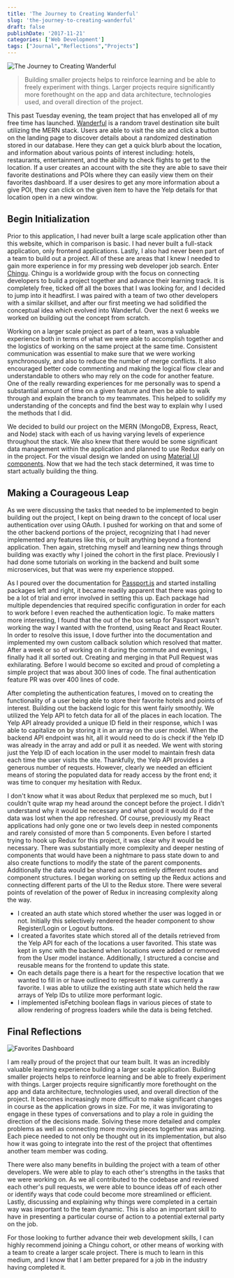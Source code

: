 ```yaml
---
title: 'The Journey to Creating Wanderful'
slug: 'the-journey-to-creating-wanderful'
draft: false
publishDate: '2017-11-21'
categories: ['Web Development']
tags: ["Journal","Reflections","Projects"]
---
```

![The Journey to Creating Wanderful](images/2017-11-wanderful-v1.jpg#center)

> Building smaller projects helps to reinforce learning and be able to freely experiment with things. Larger projects require significantly more forethought on the app and data architecture, technologies used, and overall direction of the project.

This past Tuesday evening, the team project that has enveloped all of my free time has launched. [Wanderful](https://www.wanderful-travel.com) is a random travel destination site built utilizing the MERN stack. Users are able to visit the site and click a button on the landing page to discover details about a randomized destination stored in our database. Here they can get a quick blurb about the location, and information about various points of interest including: hotels, restaurants, entertainment, and the ability to check flights to get to the location. If a user creates an account with the site they are able to save their favorite destinations and POIs where they can easily view them on their favorites dashboard. If a user desires to get any more information about a give POI, they can click on the given item to have the Yelp details for that location open in a new window.

## Begin Initialization

Prior to this application, I had never built a large scale application other than this website, which in comparison is basic. I had never built a full-stack application, only frontend applications. Lastly, I also had never been part of a team to build out a project. All of these are areas that I knew I needed to gain more experience in for my pressing web developer job search. Enter [Chingu](https://chingu-cohorts.github.io/chingu-directory/). Chingu is a worldwide group with the focus on connecting developers to build a project together and advance their learning track. It is completely free, ticked off all the boxes that I was looking for, and I decided to jump into it headfirst. I was paired with a team of two other developers with a similar skillset, and after our first meeting we had solidified the conceptual idea which evolved into Wanderful. Over the next 6 weeks we worked on building out the concept from scratch.

Working on a larger scale project as part of a team, was a valuable experience both in terms of what we were able to accomplish together and the logistics of working on the same project at the same time. Consistent communication was essential to make sure that we were working synchronously, and also to reduce the number of merge conflicts. It also encouraged better code commenting and making the logical flow clear and understandable to others who may rely on the code for another feature. One of the really rewarding experiences for me personally was to spend a substantial amount of time on a given feature and then be able to walk through and explain the branch to my teammates. This helped to solidify my understanding of the concepts and find the best way to explain why I used the methods that I did.

We decided to build our project on the MERN (MongoDB, Express, React, and Node) stack with each of us having varying levels of experience throughout the stack. We also knew that there would be some significant data management within the application and planned to use Redux early on in the project. For the visual design we landed on using [Material UI components](https://material-ui-next.com/). Now that we had the tech stack determined, it was time to start actually building the thing.

## Making a Courageous Leap

As we were discussing the tasks that needed to be implemented to begin building out the project, I kept on being drawn to the concept of local user authentication over using OAuth. I pushed for working on that and some of the other backend portions of the project, recognizing that I had never implemented any features like this, or built anything beyond a frontend application. Then again, stretching myself and learning new things through building was exactly why I joined the cohort in the first place. Previously I had done some tutorials on working in the backend and built some microservices, but that was were my experience stopped.

As I poured over the documentation for [Passport.js](http://www.passportjs.org/) and started installing packages left and right, it became readily apparent that there was going to be a lot of trial and error involved in setting this up. Each package had multiple dependencies that required specific configuration in order for each to work before I even reached the authentication logic. To make matters more interesting, I found that the out of the box setup for Passport wasn't working the way I wanted with the frontend, using React and React Router. In order to resolve this issue, I dove further into the documentation and implemented my own custom callback solution which resolved that matter. After a week or so of working on it during the commute and evenings, I finally had it all sorted out. Creating and merging in that Pull Request was exhilarating. Before I would become so excited and proud of completing a simple project that was about 300 lines of code. The final authentication feature PR was over 400 lines of code.

After completing the authentication features, I moved on to creating the functionality of a user being able to store their favorite hotels and points of interest. Building out the backend logic for this went fairly smoothly. We utilized the Yelp API to fetch data for all of the places in each location. The Yelp API already provided a unique ID field in their response, which I was able to capitalize on by storing it in an array on the user model. When the backend API endpoint was hit, all it would need to do is check if the Yelp ID was already in the array and add or pull it as needed. We went with storing just the Yelp ID of each location in the user model to maintain fresh data each time the user visits the site. Thankfully, the Yelp API provides a generous number of requests. However, clearly we needed an efficient means of storing the populated data for ready access by the front end; it was time to conquer my hesitation with Redux.

I don't know what it was about Redux that perplexed me so much, but I couldn't quite wrap my head around the concept before the project. I didn't understand why it would be necessary and what good it would do if the data was lost when the app refreshed. Of course, previously my React applications had only gone one or two levels deep in nested components and rarely consisted of more than 5 components. Even before I started trying to hook up Redux for this project, it was clear why it would be necessary. There was substantially more complexity and deeper nesting of components that would have been a nightmare to pass state down to and also create functions to modify the state of the parent components. Additionally the data would be shared across entirely different routes and component structures. I began working on setting up the Redux actions and connecting different parts of the UI to the Redux store. There were several points of revelation of the power of Redux in increasing complexity along the way.

* I created an auth state which stored whether the user was logged in or not. Initially this selectively rendered the header component to show Register/Login or Logout buttons.
* I created a favorites state which stored all of the details retrieved from the Yelp API for each of the locations a user favorited. This state was kept in sync with the backend when locations were added or removed from the User model instance. Additionally, I structured a concise and reusable means for the frontend to update this state.
* On each details page there is a heart for the respective location that we wanted to fill in or have outlined to represent if it was currently a favorite. I was able to utilize the existing auth state which held the raw arrays of Yelp IDs to utilize more performant logic.
* I implemented isFetching boolean flags in various pieces of state to allow rendering of progress loaders while the data is being fetched.

## Final Reflections

![Favorites Dashboard](images/2017-11-favorites-dashboard.jpg)

I am really proud of the project that our team built. It was an incredibly valuable learning experience building a larger scale application. Building smaller projects helps to reinforce learning and be able to freely experiment with things. Larger projects require significantly more forethought on the app and data architecture, technologies used, and overall direction of the project. It becomes increasingly more difficult to make significant changes in course as the application grows in size. For me, it was invigorating to engage in these types of conversations and to play a role in guiding the direction of the decisions made. Solving these more detailed and complex problems as well as connecting more moving pieces together was amazing. Each piece needed to not only be thought out in its implementation, but also how it was going to integrate into the rest of the project that oftentimes another team member was coding.

There were also many benefits in building the project with a team of other developers. We were able to play to each other's strengths in the tasks that we were working on. As we all contributed to the codebase and reviewed each other's pull requests, we were able to bounce ideas off of each other or identify ways that code could become more streamlined or efficient. Lastly, discussing and explaining why things were completed in a certain way was important to the team dynamic. This is also an important skill to have in presenting a particular course of action to a potential external party on the job.

For those looking to further advance their web development skills, I can highly recommend joining a Chingu cohort, or other means of working with a team to create a larger scale project. There is much to learn in this medium, and I know that I am better prepared for a job in the industry having completed it.
